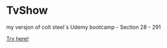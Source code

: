 # TvShow

my versjon of colt steel`s Udemy bootcamp - Section 28 - 291

[Try here!](https://xaviior.github.io/TvShow/)
